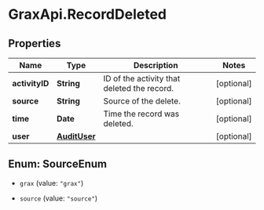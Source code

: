 # GraxApi.RecordDeleted

## Properties

Name | Type | Description | Notes
------------ | ------------- | ------------- | -------------
**activityID** | **String** | ID of the activity that deleted the record. | [optional] 
**source** | **String** | Source of the delete. | [optional] 
**time** | **Date** | Time the record was deleted. | [optional] 
**user** | [**AuditUser**](AuditUser.md) |  | [optional] 



## Enum: SourceEnum


* `grax` (value: `"grax"`)

* `source` (value: `"source"`)





